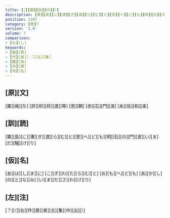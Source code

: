 ```yaml
---
title: [（][覊][旅][作][）]
description: [粟][島][に][漕][ぎ][渡][ら][む][と][思][へ][ど][も][明][石][の][門][波][い][ま][だ][騒][け][り]
position: 1207
category: [巻]7
version: '1.0'
volume: 7
comparison:
- [な][し]
keywords:
- [雑][歌]
- [作][者][：][古][集]
- [羈][旅]
- [兵][庫]
- [地][名]
---
```


## [原][文]

[粟][嶋][尓] [許][枳][将][渡][等] [思][鞆] [赤][石][門][浪] [未][佐][和][来]

## [訓][読]

[粟][島][に][漕][ぎ][渡][ら][む][と][思][へ][ど][も][明][石][の][門][波][い][ま][だ][騒][け][り]

## [仮][名]

[あ][は][し][ま][に] [こ][ぎ][わ][た][ら][む][と] [お][も][へ][ど][も] [あ][か][し][の][と][な][み] [い][ま][だ][さ][わ][け][り]

## [左][注]

[？][（][右][件][歌][者][古][集][中][出][）]
